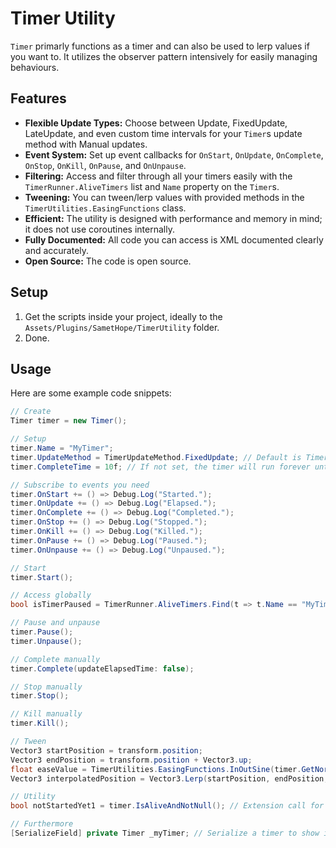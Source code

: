 # Timer Utility

`Timer` primarly functions as a timer and can also be used to lerp values if you want to. It utilizes the observer pattern intensively for easily managing behaviours.

## Features

- **Flexible Update Types:** Choose between Update, FixedUpdate, LateUpdate, and even custom time intervals for your `Timer`s update method with Manual updates.
- **Event System:** Set up event callbacks for `OnStart`, `OnUpdate`, `OnComplete`, `OnStop`, `OnKill`, `OnPause`, and `OnUnpause`.
- **Filtering:** Access and filter through all your timers easily with the `TimerRunner.AliveTimers` list and `Name` property on the `Timer`s.
- **Tweening:** You can tween/lerp values with provided methods in the `TimerUtilities.EasingFunctions` class.
- **Efficient:** The utility is designed with performance and memory in mind; it does not use coroutines internally.
- **Fully Documented:** All code you can access is XML documented clearly and accurately.
- **Open Source:** The code is open source.

## Setup

1. Get the scripts inside your project, ideally to the `Assets/Plugins/SametHope/TimerUtility` folder.
2. Done.

## Usage

Here are some example code snippets:

```csharp
// Create
Timer timer = new Timer();

// Setup
timer.Name = "MyTimer";
timer.UpdateMethod = TimerUpdateMethod.FixedUpdate; // Default is TimerUpdateMethod.NormalUpdate
timer.CompleteTime = 10f; // If not set, the timer will run forever until it is manually completed/stopped/killed

// Subscribe to events you need
timer.OnStart += () => Debug.Log("Started.");
timer.OnUpdate += () => Debug.Log("Elapsed.");
timer.OnComplete += () => Debug.Log("Completed.");
timer.OnStop += () => Debug.Log("Stopped.");
timer.OnKill += () => Debug.Log("Killed.");
timer.OnPause += () => Debug.Log("Paused.");
timer.OnUnpause += () => Debug.Log("Unpaused.");

// Start
timer.Start();

// Access globally
bool isTimerPaused = TimerRunner.AliveTimers.Find(t => t.Name == "MyTimer")?.IsPaused ?? false;

// Pause and unpause
timer.Pause();
timer.Unpause();

// Complete manually
timer.Complete(updateElapsedTime: false);

// Stop manually
timer.Stop();

// Kill manually
timer.Kill();

// Tween
Vector3 startPosition = transform.position;
Vector3 endPosition = transform.position + Vector3.up;
float easeValue = TimerUtilities.EasingFunctions.InOutSine(timer.GetNormalizedTime()); // Use an easing function to get an interpolated value based on the normalized time
Vector3 interpolatedPosition = Vector3.Lerp(startPosition, endPosition, easeValue);

// Utility
bool notStartedYet1 = timer.IsAliveAndNotNull(); // Extension call for ease of use. Normal IsAlive property is obviously not accessible on null instances unlike this method

// Furthermore
[SerializeField] private Timer _myTimer; // Serialize a timer to show it in the inspector, really useful for debugging. You can also just make it public too, of course.
```